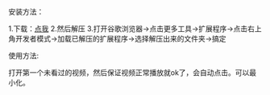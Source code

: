 安装方法：

1.下载：<a href="https://github.com/39084891/fuckZhiHuiShu/archive/master.zip">点我</a> 
2.然后解压
3.打开谷歌浏览器->点击更多工具->扩展程序->点击右上角开发者模式->加载已解压的扩展程序->选择解压出来的文件夹->搞定

使用方法:

打开第一个未看过的视频，然后保证视频正常播放就ok了，会自动点击。可以最小化。

